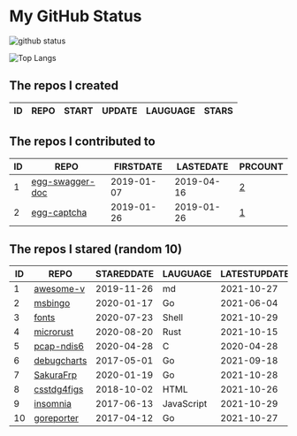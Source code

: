 # My GitHub Status

<img src="https://github-readme-stats-1.yihong0618.vercel.app/api?username=jc-lathander&show_icons=true&&&hide_title=true&count_private=true" alt="github status" />

![Top Langs](https://github-readme-stats-1.yihong0618.vercel.app/api/top-langs/?username=jc-lathander&layout=compact)

<!--START_SECTION:my_github-->
## The repos I created
| ID | REPO | START | UPDATE | LAUGUAGE | STARS |
|----|------|-------|--------|----------|-------|

## The repos I contributed to
| ID |                                REPO                                | FIRSTDATE  | LASTEDATE  |                                          PRCOUNT                                           |
|----|--------------------------------------------------------------------|------------|------------|--------------------------------------------------------------------------------------------|
|  1 | [egg-swagger-doc](https://github.com/Yanshijie-EL/egg-swagger-doc) | 2019-01-07 | 2019-04-16 | [2](https://github.com/Yanshijie-EL/egg-swagger-doc/pulls?q=is%3Apr+author%3Ajc-lathander) |
|  2 | [egg-captcha](https://github.com/Raoul1996/egg-captcha)            | 2019-01-26 | 2019-01-26 | [1](https://github.com/Raoul1996/egg-captcha/pulls?q=is%3Apr+author%3Ajc-lathander)        |

## The repos I stared (random 10)
| ID |                          REPO                          | STAREDDATE |  LAUGUAGE  | LATESTUPDATE |
|----|--------------------------------------------------------|------------|------------|--------------|
|  1 | [awesome-v](https://github.com/vlang/awesome-v)        | 2019-11-26 | md         | 2021-10-27   |
|  2 | [msbingo](https://github.com/khoad/msbingo)            | 2020-01-17 | Go         | 2021-06-04   |
|  3 | [fonts](https://github.com/powerline/fonts)            | 2020-07-23 | Shell      | 2021-10-29   |
|  4 | [microrust](https://github.com/droogmic/microrust)     | 2020-08-20 | Rust       | 2021-10-15   |
|  5 | [pcap-ndis6](https://github.com/SageAxcess/pcap-ndis6) | 2020-04-28 | C          | 2020-04-28   |
|  6 | [debugcharts](https://github.com/mkevac/debugcharts)   | 2017-05-01 | Go         | 2021-09-18   |
|  7 | [SakuraFrp](https://github.com/ZeroDream-CN/SakuraFrp) | 2020-01-19 | Go         | 2021-10-28   |
|  8 | [csstdg4figs](https://github.com/meyerweb/csstdg4figs) | 2018-10-02 | HTML       | 2021-10-26   |
|  9 | [insomnia](https://github.com/Kong/insomnia)           | 2017-06-13 | JavaScript | 2021-10-29   |
| 10 | [goreporter](https://github.com/qax-os/goreporter)     | 2017-04-12 | Go         | 2021-10-27   |

<!--END_SECTION:my_github-->
